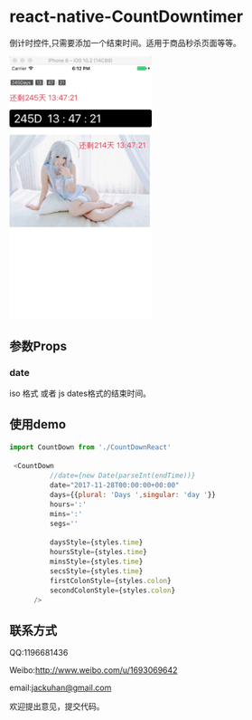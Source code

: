 # react-native-CountDowntimer
倒计时控件,只需要添加一个结束时间。适用于商品秒杀页面等等。

<img src="art.png" width="50%" height="50%" alt="art">


## 参数Props
### date
iso 格式 或者 js dates格式的结束时间。

## 使用demo
``` javascript
import CountDown from './CountDownReact'

 <CountDown
          //date={new Date(parseInt(endTime))}
          date="2017-11-28T00:00:00+00:00"
          days={{plural: 'Days ',singular: 'day '}}
          hours=':'
          mins=':'
          segs=''

          daysStyle={styles.time}
          hoursStyle={styles.time}
          minsStyle={styles.time}
          secsStyle={styles.time}
          firstColonStyle={styles.colon}
          secondColonStyle={styles.colon}
      />

```

## 联系方式

QQ:1196681436

Weibo:http://www.weibo.com/u/1693069642

email:jackuhan@gmail.com

欢迎提出意见，提交代码。

